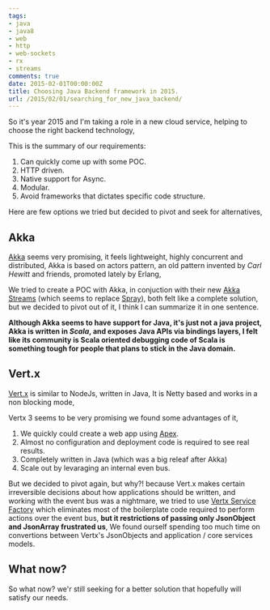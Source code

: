 ```yaml
---
tags:
- java
- java8
- web
- http
- web-sockets
- rx
- streams
comments: true
date: 2015-02-01T00:00:00Z
title: Choosing Java Backend framework in 2015.
url: /2015/02/01/searching_for_new_java_backend/
---
```


So it's year 2015 and I'm taking a role in a new cloud service, helping to choose the right backend technology,

This is the summary of our requirements:

1. Can quickly come up with some POC.
1. HTTP driven.
1. Native support for Async.
1. Modular.
1. Avoid frameworks that dictates specific code structure.

Here are few options we tried but decided to pivot and seek for alternatives,


## Akka

[Akka](http://www.akka.io) seems very promising, it feels lightweight, highly concurrent and distributed,
Akka is based on actors pattern, an old pattern invented by _Carl Hewitt_ and friends, promoted lately by Erlang,

We tried to create a POC with Akka, in conjuction with their new [Akka Streams](http://doc.akka.io/docs/akka-stream-and-http-experimental/current) (which seems to replace [Spray](http://www.spray.io)), both felt like a complete solution, but we decided to pivot out of it, I think I can summarize it in one sentence.

**Although Akka seems to have support for Java, it's just not a java project,
Akka is written in _Scala_, and exposes Java APIs via bindings layers, I felt like its community is Scala oriented debugging code of Scala is something tough for people that plans to stick in the Java domain.**

## Vert.x

[Vert.x](http://www.vertx.io) is similar to NodeJs, written in Java,
It is Netty based and works in a non blocking mode,

Vertx 3 seems to be very promising we found some advantages of it,

1. We quickly could create a web app using [Apex](https://github.com/vert-x3/vertx-apex).
1. Almost no configuration and deployment code is required to see real results.
1. Completely written in Java (which was a big releaf after Akka)
1. Scale out by levaraging an internal even bus.


But we decided to pivot again, but why?!
because Vert.x makes certain irreversible decisions about how applications should be written, and working with the event bus was a nightmare, we tried to use [Vertx Service Factory](https://github.com/vert-x3/vertx-service-factory) which eliminates most of the boilerplate code required to perform actions over the event bus, **but it restrictions of passing only JsonObject and JsonArray frustrated us**,
We found ourself spending too much time on convertions between Vertx's JsonObjects and application / core services models.

## What now?

So what now? we'r still seeking for a better solution that hopefully will satisfy our needs.